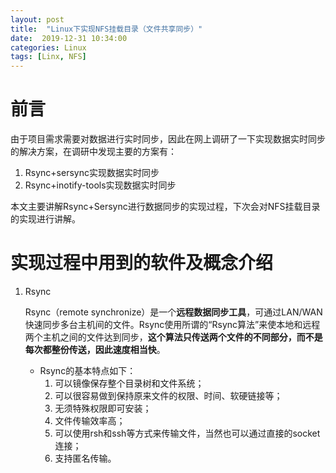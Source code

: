 ```yaml
---
layout: post
title:  "Linux下实现NFS挂载目录（文件共享同步）"
date:  2019-12-31 10:34:00
categories: Linux
tags: [Linx, NFS]
---
```

# 前言
由于项目需求需要对数据进行实时同步，因此在网上调研了一下实现数据实时同步的解决方案，在调研中发现主要的方案有：
1. Rsync+sersync实现数据实时同步
2. Rsync+inotify-tools实现数据实时同步

本文主要讲解Rsync+Sersync进行数据同步的实现过程，下次会对NFS挂载目录的实现进行讲解。<!-- more -->
# 实现过程中用到的软件及概念介绍
1. Rsync

     Rsync（remote synchronize）是一个**远程数据同步工具**，可通过LAN/WAN快速同步多台主机间的文件。Rsync使用所谓的“Rsync算法”来使本地和远程两个主机之间的文件达到同步，**这个算法只传送两个文件的不同部分，而不是每次都整份传送，因此速度相当快**。
   - Rsync的基本特点如下：
      1. 可以镜像保存整个目录树和文件系统；
      2. 可以很容易做到保持原来文件的权限、时间、软硬链接等；
      3. 无须特殊权限即可安装；
      4. 文件传输效率高；
      5. 可以使用rsh和ssh等方式来传输文件，当然也可以通过直接的socket连接；
      6. 支持匿名传输。
   